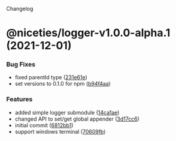Changelog

# @niceties/logger-v1.0.0-alpha.1 (2021-12-01)


### Bug Fixes

* fixed parentId type ([231e61e](https://github.com/kshutkin/niceties/commit/231e61e592dd08ff6b89f8cb4082d7d89d122d06))
* set versions to 0.1.0 for npm ([b94f4aa](https://github.com/kshutkin/niceties/commit/b94f4aa230cc3ee720a67cae41539a023b18d41b))


### Features

* added simple logger submodule ([14ca1ae](https://github.com/kshutkin/niceties/commit/14ca1aec55eb6497554cd1d209503ed72ea76925))
* changed API to set/get global appender ([3d17cc6](https://github.com/kshutkin/niceties/commit/3d17cc68f1b1a2cec4688a0e1623dde27dc94736))
* initial commit ([6812bb1](https://github.com/kshutkin/niceties/commit/6812bb1d7f4f5d9f543c5784c9aeb3c070deed53))
* support windows terminal ([70609fb](https://github.com/kshutkin/niceties/commit/70609fb51b4faebc5a7b6ab13ca323cba6635e0f))
